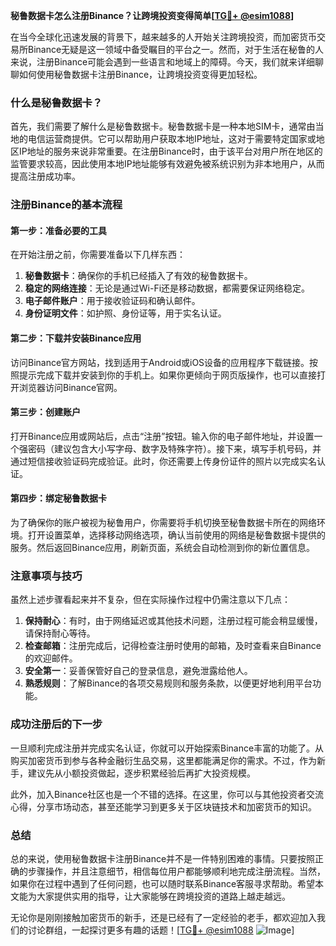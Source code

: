 **秘鲁数据卡怎么注册Binance？让跨境投资变得简单[[TG💪+ @esim1088](https://t.me/s/esim1088)]**

在当今全球化迅速发展的背景下，越来越多的人开始关注跨境投资，而加密货币交易所Binance无疑是这一领域中备受瞩目的平台之一。然而，对于生活在秘鲁的人来说，注册Binance可能会遇到一些语言和地域上的障碍。今天，我们就来详细聊聊如何使用秘鲁数据卡注册Binance，让跨境投资变得更加轻松。

### 什么是秘鲁数据卡？

首先，我们需要了解什么是秘鲁数据卡。秘鲁数据卡是一种本地SIM卡，通常由当地的电信运营商提供。它可以帮助用户获取本地IP地址，这对于需要特定国家或地区IP地址的服务来说非常重要。在注册Binance时，由于该平台对用户所在地区的监管要求较高，因此使用本地IP地址能够有效避免被系统识别为非本地用户，从而提高注册成功率。

### 注册Binance的基本流程

#### 第一步：准备必要的工具

在开始注册之前，你需要准备以下几样东西：

1. **秘鲁数据卡**：确保你的手机已经插入了有效的秘鲁数据卡。
2. **稳定的网络连接**：无论是通过Wi-Fi还是移动数据，都需要保证网络稳定。
3. **电子邮件账户**：用于接收验证码和确认邮件。
4. **身份证明文件**：如护照、身份证等，用于实名认证。

#### 第二步：下载并安装Binance应用

访问Binance官方网站，找到适用于Android或iOS设备的应用程序下载链接。按照提示完成下载并安装到你的手机上。如果你更倾向于网页版操作，也可以直接打开浏览器访问Binance官网。

#### 第三步：创建账户

打开Binance应用或网站后，点击“注册”按钮。输入你的电子邮件地址，并设置一个强密码（建议包含大小写字母、数字及特殊字符）。接下来，填写手机号码，并通过短信接收验证码完成验证。此时，你还需要上传身份证件的照片以完成实名认证。

#### 第四步：绑定秘鲁数据卡

为了确保你的账户被视为秘鲁用户，你需要将手机切换至秘鲁数据卡所在的网络环境。打开设置菜单，选择移动网络选项，确认当前使用的网络是秘鲁数据卡提供的服务。然后返回Binance应用，刷新页面，系统会自动检测到你的新位置信息。

### 注意事项与技巧

虽然上述步骤看起来并不复杂，但在实际操作过程中仍需注意以下几点：

1. **保持耐心**：有时，由于网络延迟或其他技术问题，注册过程可能会稍显缓慢，请保持耐心等待。
2. **检查邮箱**：注册完成后，记得检查注册时使用的邮箱，及时查看来自Binance的欢迎邮件。
3. **安全第一**：妥善保管好自己的登录信息，避免泄露给他人。
4. **熟悉规则**：了解Binance的各项交易规则和服务条款，以便更好地利用平台功能。

### 成功注册后的下一步

一旦顺利完成注册并完成实名认证，你就可以开始探索Binance丰富的功能了。从购买加密货币到参与各种金融衍生品交易，这里都能满足你的需求。不过，作为新手，建议先从小额投资做起，逐步积累经验后再扩大投资规模。

此外，加入Binance社区也是一个不错的选择。在这里，你可以与其他投资者交流心得，分享市场动态，甚至还能学习到更多关于区块链技术和加密货币的知识。

### 总结

总的来说，使用秘鲁数据卡注册Binance并不是一件特别困难的事情。只要按照正确的步骤操作，并且注意细节，相信每位用户都能够顺利地完成注册流程。当然，如果你在过程中遇到了任何问题，也可以随时联系Binance客服寻求帮助。希望本文能为大家提供实用的指导，让大家能够在跨境投资的道路上越走越远。

无论你是刚刚接触加密货币的新手，还是已经有了一定经验的老手，都欢迎加入我们的讨论群组，一起探讨更多有趣的话题！[[TG💪+ @esim1088](https://t.me/s/esim1088) ![Image](https://i.postimg.cc/4NQfJmqS/Snipaste-2025-05-13-00-14-12.png)]